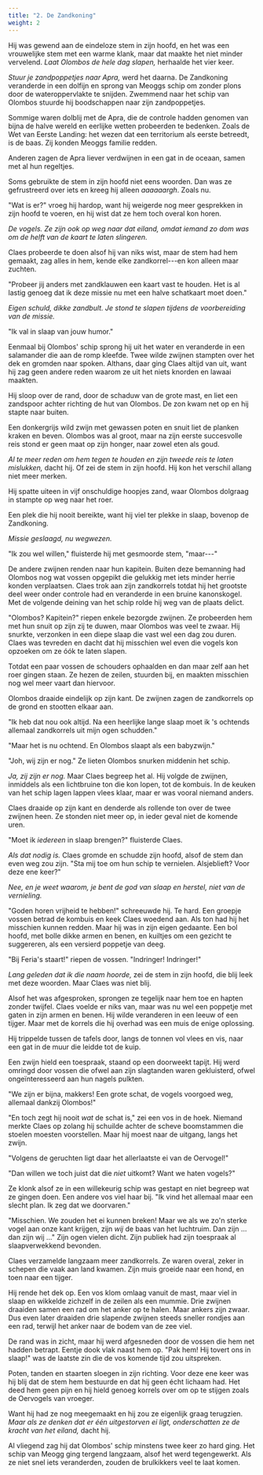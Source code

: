 ```yaml
---
title: "2. De Zandkoning"
weight: 2
---
```


Hij was gewend aan de eindeloze stem in zijn hoofd, en het was een vrouwelijke stem met een warme klank, maar dat maakte het niet minder vervelend. _Laat Olombos de hele dag slapen,_ herhaalde het vier keer.

_Stuur je zandpoppetjes naar Apra,_ werd het daarna. De Zandkoning veranderde in een dolfijn en sprong van Meoggs schip om zonder plons door de wateroppervlakte te snijden. Zwemmend naar het schip van Olombos stuurde hij boodschappen naar zijn zandpoppetjes.

Sommige waren dolblij met de Apra, die de controle hadden genomen van bijna de halve wereld en eerlijke wetten probeerden te bedenken. Zoals de Wet van Eerste Landing: het wezen dat een territorium als eerste betreedt, is de baas. Zij konden Meoggs familie redden.

Anderen zagen de Apra liever verdwijnen in een gat in de oceaan, samen met al hun regeltjes.

Soms gebruikte de stem in zijn hoofd niet eens woorden. Dan was ze gefrustreerd over iets en kreeg hij alleen _aaaaaargh_. Zoals nu.

"Wat is er?" vroeg hij hardop, want hij weigerde nog meer gesprekken in zijn hoofd te voeren, en hij wist dat ze hem toch overal kon horen.

_De vogels. Ze zijn ook op weg naar dat eiland, omdat iemand zo dom was om de helft van de kaart te laten slingeren._

Claes probeerde te doen alsof hij van niks wist, maar de stem had hem gemaakt, zag alles in hem, kende elke zandkorrel---en kon alleen maar zuchten.

"Probeer jij anders met zandklauwen een kaart vast te houden. Het is al lastig genoeg dat ik deze missie nu met een halve schatkaart moet doen."

_Eigen schuld, dikke zandbult. Je stond te slapen tijdens de voorbereiding van de missie._ 

"Ik val in slaap van jouw humor."

Eenmaal bij Olombos' schip sprong hij uit het water en veranderde in een salamander die aan de romp kleefde. Twee wilde zwijnen stampten over het dek en gromden naar spoken. Althans, daar ging Claes altijd van uit, want hij zag geen andere reden waarom ze uit het niets knorden en lawaai maakten.

Hij sloop over de rand, door de schaduw van de grote mast, en liet een zandspoor achter richting de hut van Olombos. De zon kwam net op en hij stapte naar buiten.

Een donkergrijs wild zwijn met gewassen poten en snuit liet de planken kraken en beven. Olombos was al groot, maar na zijn eerste succesvolle reis stond er geen maat op zijn honger, naar zowel eten als goud.

_Al te meer reden om hem tegen te houden en zijn tweede reis te laten mislukken,_ dacht hij. Of zei de stem in zijn hoofd. Hij kon het verschil allang niet meer merken.

Hij spatte uiteen in vijf onschuldige hoopjes zand, waar Olombos dolgraag in stampte op weg naar het roer. 

Een plek die hij nooit bereikte, want hij viel ter plekke in slaap, bovenop de Zandkoning.

_Missie geslaagd, nu wegwezen._

"Ik zou wel willen," fluisterde hij met gesmoorde stem, "maar---"

De andere zwijnen renden naar hun kapitein. Buiten deze bemanning had Olombos nog wat vossen opgepikt die gelukkig met iets minder herrie konden verplaatsen. Claes trok aan zijn zandkorrels totdat hij het grootste deel weer onder controle had en veranderde in een bruine kanonskogel. Met de volgende deining van het schip rolde hij weg van de plaats delict.

"Olombos? Kapitein?" riepen enkele bezorgde zwijnen. Ze probeerden hem met hun snuit op zijn zij te duwen, maar Olombos was veel te zwaar. Hij snurkte, verzonken in een diepe slaap die vast wel een dag zou duren. Claes was tevreden en dacht dat hij misschien wel even die vogels kon opzoeken om ze óók te laten slapen.

Totdat een paar vossen de schouders ophaalden en dan maar zelf aan het roer gingen staan. Ze hezen de zeilen, stuurden bij, en maakten misschien nog wel meer vaart dan hiervoor. 

Olombos draaide eindelijk op zijn kant. De zwijnen zagen de zandkorrels op de grond en stootten elkaar aan.

"Ik heb dat nou ook altijd. Na een heerlijke lange slaap moet ik 's ochtends allemaal zandkorrels uit mijn ogen schudden."

"Maar het is nu ochtend. En Olombos slaapt als een babyzwijn."

"Joh, wij zijn er nog." Ze lieten Olombos snurken middenin het schip.

_Ja, zij zijn er nog._ Maar Claes begreep het al. Hij volgde de zwijnen, inmiddels als een lichtbruine ton die kon lopen, tot de kombuis. In de keuken van het schip lagen lappen vlees klaar, maar er was vooral niemand anders.

Claes draaide op zijn kant en denderde als rollende ton over de twee zwijnen heen. Ze stonden niet meer op, in ieder geval niet de komende uren.

"Moet ik _iedereen_ in slaap brengen?" fluisterde Claes.

_Als dat nodig is._ Claes gromde en schudde zijn hoofd, alsof de stem dan even weg zou zijn. "Sta mij toe om hun schip te vernielen. Alsjeblieft? Voor deze ene keer?"

_Nee, en je weet waarom, je bent de god van slaap en herstel, niet van de vernieling._

"Goden horen vrijheid te hebben!" schreeuwde hij. Te hard. Een groepje vossen betrad de kombuis en keek Claes woedend aan. Als ton had hij het misschien kunnen redden. Maar hij was in zijn eigen gedaante. Een bol hoofd, met bolle dikke armen en benen, en kuiltjes om een gezicht te suggereren, als een versierd poppetje van deeg.

"Bij Feria's staart!" riepen de vossen. "Indringer! Indringer!"

_Lang geleden dat ik die naam hoorde,_ zei de stem in zijn hoofd, die blij leek met deze woorden. Maar Claes was niet blij.

Alsof het was afgesproken, sprongen ze tegelijk naar hem toe en hapten zonder twijfel. Claes voelde er niks van, maar was nu wel een poppetje met gaten in zijn armen en benen. Hij wilde veranderen in een leeuw of een tijger. Maar met de korrels die hij overhad was een muis de enige oplossing.

Hij trippelde tussen de tafels door, langs de tonnen vol vlees en vis, naar een gat in de muur die leidde tot de kuip. 

Een zwijn hield een toespraak, staand op een doorweekt tapijt. Hij werd omringd door vossen die ofwel aan zijn slagtanden waren gekluisterd, ofwel ongeïnteresseerd aan hun nagels pulkten.

"We zijn er bijna, makkers! Een grote schat, de vogels voorgoed weg, allemaal dankzij Olombos!"

"En toch zegt hij nooit _wat_ de schat is," zei een vos in de hoek. Niemand merkte Claes op zolang hij schuilde achter de scheve boomstammen die stoelen moesten voorstellen. Maar hij moest naar de uitgang, langs het zwijn.

"Volgens de geruchten ligt daar het allerlaatste ei van de Oervogel!"

"Dan willen we toch juist dat die _niet_ uitkomt? Want we haten vogels?"

Ze klonk alsof ze in een willekeurig schip was gestapt en niet begreep wat ze gingen doen. Een andere vos viel haar bij. "Ik vind het allemaal maar een slecht plan. Ik zeg dat we doorvaren."

"Misschien. We zouden het ei kunnen breken! Maar we als we zo'n sterke vogel aan onze kant krijgen, zijn _wij_ de baas van het luchtruim. Dan zijn ... dan zijn wij ..." Zijn ogen vielen dicht. Zijn publiek had zijn toespraak al slaapverwekkend bevonden.

Claes verzamelde langzaam meer zandkorrels. Ze waren overal, zeker in schepen die vaak aan land kwamen. Zijn muis groeide naar een hond, en toen naar een tijger.

Hij rende het dek op. Een vos klom omlaag vanuit de mast, maar viel in slaap en wikkelde zichzelf in de zeilen als een mummie. Drie zwijnen draaiden samen een rad om het anker op te halen. Maar ankers zijn zwaar. Dus even later draaiden drie slapende zwijnen steeds sneller rondjes aan een rad, terwijl het anker naar de bodem van de zee viel.

De rand was in zicht, maar hij werd afgesneden door de vossen die hem net hadden betrapt. Eentje dook vlak naast hem op. "Pak hem! Hij tovert ons in slaap!" was de laatste zin die de vos komende tijd zou uitspreken.

Poten, tanden en staarten sloegen in zijn richting. Voor deze ene keer was hij blij dat de stem hem bestuurde en dat hij geen écht lichaam had. Het deed hem geen pijn en hij hield genoeg korrels over om op te stijgen zoals de Oervogels van vroeger.

Want hij had ze nog meegemaakt en hij zou ze eigenlijk graag terugzien. _Maar als ze denken dat er één uitgestorven ei ligt, onderschatten ze de kracht van het eiland,_ dacht hij.

Al vliegend zag hij dat Olombos' schip minstens twee keer zo hard ging. Het schip van Meogg ging tergend langzaam, alsof het werd tegengewerkt. Als ze niet snel iets veranderden, zouden de brulkikkers veel te laat komen.